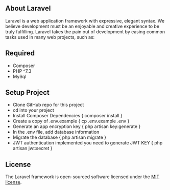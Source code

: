 ## About Laravel

Laravel is a web application framework with expressive, elegant syntax. We believe development must be an enjoyable and creative experience to be truly fulfilling. Laravel takes the pain out of development by easing common tasks used in many web projects, such as:

## Required

- Composer
- PHP ^7.3
- MySql

## Setup Project

- Clone GitHub repo for this project
- cd into your project
- Install Composer Dependencies { composer install }
- Create a copy of .env.example { cp .env.example .env }
- Generate an app encryption key { php artisan key:generate }
- In the .env file, add database information
- Migrate the database { php artisan migrate }
- JWT authentication implemented you need to generate JWT KEY { php artisan jwt:secret }

## License

The Laravel framework is open-sourced software licensed under the [MIT license](https://opensource.org/licenses/MIT).

